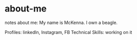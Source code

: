 # about-me

notes about me:
My name is McKenna. I own a beagle. 

Profiles: linkedIn, Instagram, FB
Technical Skills: working on it

